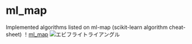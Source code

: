 # ml_map
Implemented algorithms listed on ml-map (scikit-learn algorithm cheat-sheet)
！[ml_map](https://user-images.githubusercontent.com/60038634/138719935-d4cf8094-9cc3-4afd-ace5-aa6a8b134af3.png)
<img src="https://user-images.githubusercontent.com/60038634/138719935-d4cf8094-9cc3-4afd-ace5-aa6a8b134af3.png" alt="エビフライトライアングル" title="サンプル">
